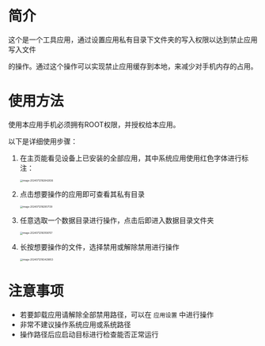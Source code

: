 # 简介

这个是一个工具应用，通过设置应用私有目录下文件夹的写入权限以达到禁止应用写入文件

的操作。通过这个操作可以实现禁止应用缓存到本地，来减少对手机内存的占用。

# 使用方法

使用本应用手机必须拥有ROOT权限，并授权给本应用。

以下是详细使用步骤：

1. 在主页能看见设备上已安装的全部应用，其中系统应用使用红色字体进行标注：

   <img src="C:\1Data\1Projects\Android\PathForbid\README.assets\image-20240712182842836.png" alt="image-20240712182842836" style="zoom:33%;" />

2. 点击想要操作的应用即可查看其私有目录

   <img src="C:\1Data\1Projects\Android\PathForbid\README.assets\image-20240712182957139.png" alt="image-20240712182957139" style="zoom:33%;" />

3. 任意选取一个数据目录进行操作，点击后即进入数据目录文件夹

   <img src="C:\1Data\1Projects\Android\PathForbid\README.assets\image-20240712183108707.png" alt="image-20240712183108707" style="zoom:33%;" />

4. 长按想要操作的文件，选择禁用或解除禁用进行操作

   <img src="C:\1Data\1Projects\Android\PathForbid\README.assets\image-20240712183429853.png" alt="image-20240712183429853" style="zoom:33%;" />

# 注意事项

- 若要卸载应用请解除全部禁用路径，可以在 `应用设置` 中进行操作
- 非常不建议操作系统应用或系统路径
- 操作路径后应启动目标进行检查能否正常运行

